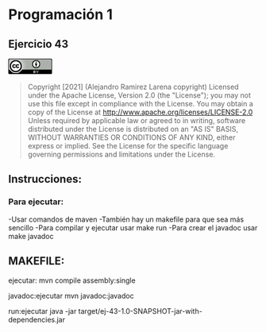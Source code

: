 # Programación 1

## Ejercicio 43

![Copyrith](Copyrith.png)

> Copyright [2021] (Alejandro Ramirez Larena copyright)
> Licensed under the Apache License, Version 2.0 (the "License");
> you may not use this file except in compliance with the License.
> You may obtain a copy of the License at
> http://www.apache.org/licenses/LICENSE-2.0
> Unless required by applicable law or agreed to in writing, software
> distributed under the License is distributed on an "AS IS" BASIS,
> WITHOUT WARRANTIES OR CONDITIONS OF ANY KIND, either express or implied.
> See the License for the specific language governing permissions and
> limitations under the License.

## Instrucciones:

### Para ejecutar:

-Usar comandos de maven
-También hay un makefile para que sea más sencillo
-Para compilar y ejecutar usar make run
-Para crear el javadoc usar make javadoc

## MAKEFILE:

ejecutar:
mvn compile assembly:single

javadoc:ejecutar
mvn javadoc:javadoc

run:ejecutar
java -jar target/ej-43-1.0-SNAPSHOT-jar-with-dependencies.jar
